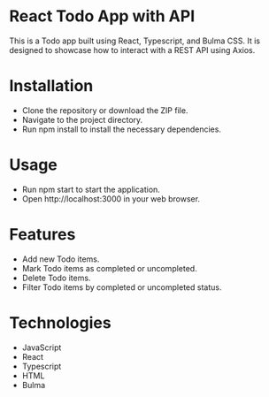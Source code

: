 # React Todo App with API
This is a Todo app built using React, Typescript, and Bulma CSS. It is designed to showcase how to interact with a REST API using Axios.

# Installation
- Clone the repository or download the ZIP file.
- Navigate to the project directory.
- Run npm install to install the necessary dependencies.

# Usage
- Run npm start to start the application.
- Open http://localhost:3000 in your web browser.

# Features
- Add new Todo items.
- Mark Todo items as completed or uncompleted.
- Delete Todo items.
- Filter Todo items by completed or uncompleted status.

# Technologies
- JavaScript
- React
- Typescript
- HTML
- Bulma
